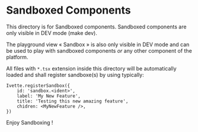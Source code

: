 # Sandboxed Components

This directory is for Sandboxed components.
Sandboxed components are only visible in DEV mode (make dev).

The playground view « Sandbox » is also only visible in DEV mode and can be used to
play with sandboxed components _or_ any other component of the platform.

All files with `*.tsx` extension inside this directory will be automatically loaded
and shall register sandboxe(s) by using typically:

    Ivette.registerSandbox({
        id: 'sandbox.<ident>',
        label: 'My New Feature',
        title: 'Testing this new amazing feature',
        chidren: <MyNewFeature />,
    })

Enjoy Sandboxing !
